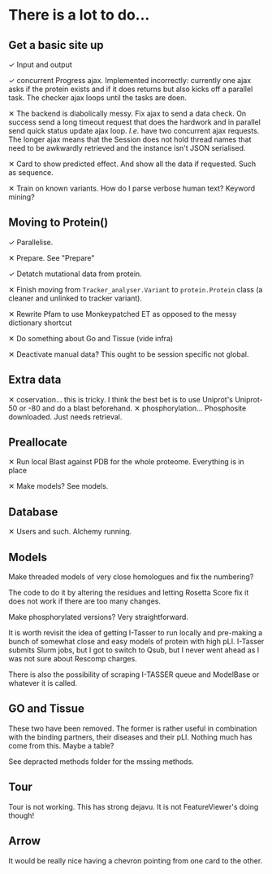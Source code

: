 # There is a lot to do...

## Get a basic site up
&#10003; Input and output

&#10003; concurrent Progress ajax. Implemented incorrectly: currently one ajax asks if the protein exists and if it does returns but also kicks off a parallel task. The checker ajax loops until the tasks are doen.

&#10005; The backend is diabolically messy. Fix ajax to send a data check. On success send a long timeout request that does the hardwork and in parallel send quick status update ajax loop. _I.e._ have two concurrent ajax requests. The longer ajax means that the Session does not hold thread names that need to be awkwardly retrieved and the instance isn't JSON serialised.

&#10005; Card to show predicted effect. And show all the data if requested. Such as sequence.

&#10005; Train on known variants. How do I parse verbose human text? Keyword mining?

## Moving to Protein()
&#10003; Parallelise.

&#10005; Prepare. See "Prepare"

&#10003; Detatch mutational data from protein.

&#10005; Finish moving from `Tracker_analyser.Variant` to `protein.Protein` class (a cleaner and unlinked to tracker variant).

&#10005; Rewrite Pfam to use Monkeypatched ET as opposed to the messy dictionary shortcut

&#10005; Do something about Go and Tissue (vide infra)

&#10005; Deactivate manual data? This ought to be session specific not global.

## Extra data

&#10005; coservation... this is tricky. I think the best bet is to use Uniprot's Uniprot-50 or -80 and do a blast beforehand.
&#10005; phosphorylation... Phosphosite downloaded. Just needs retrieval.


## Preallocate

&#10005; Run local Blast against PDB for the whole proteome. Everything is in place

&#10005; Make models? See models.

## Database

&#10005; Users and such. Alchemy running.



## Models

Make threaded models of very close homologues and fix the numbering?

The code to do it by altering the residues and letting Rosetta Score fix it does not work if there are too many changes.

Make phosphorylated versions? Very straightforward.

It is worth revisit the idea of getting I-Tasser to run locally and pre-making a bunch of somewhat close and easy models of protein with high pLI.
I-Tasser submits Slurm jobs, but I got to switch to Qsub, but I never went ahead as I was not sure about Rescomp charges.

There is also the possibility of scraping I-TASSER queue and ModelBase or whatever it is called.

## GO and Tissue
These two have been removed. The former is rather useful in combination with the binding partners, their diseases and their pLI. Nothing much has come from this. Maybe a table?

See depracted methods folder for the mssing methods.

## Tour
Tour is not working. This has strong dejavu. It is not FeatureViewer's doing though!

## Arrow
It would be really nice having a chevron pointing from one card to the other.
